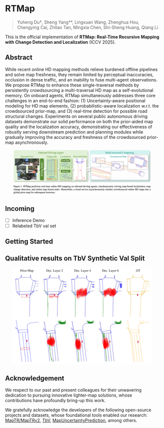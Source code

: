 # RTMap
> Yuheng Du†, Sheng Yang†*, Lingxuan Wang, Zhenghua Hou, Chengying Cai, Zhitao Tan, Mingxia Chen, Shi-Sheng Huang, Qiang Li

This is the official implementation of **RTMap: Real-Time Recursive Mapping with Change Detection and Localization** (ICCV 2025).

<!-- [[Paper](https://arxiv.org/abs/2506.21547)] [[Project Page](https://sam4d-project.github.io/)]. -->

## Abstract
While recent online HD mapping methods relieve burdened offline pipelines and solve map freshness, they remain limited by perceptual inaccuracies, occlusion in dense traffic, and an inability to fuse multi-agent observations. We propose RTMap to enhance these single-traversal methods by persistently crowdsourcing a multi-traversal HD map as a self-evolutional memory. On onboard agents, RTMap simultaneously addresses three core challenges in an end-to-end fashion: (1) Uncertainty-aware positional modeling for HD map elements, (2) probabilistic-aware localization w.r.t. the crowdsourced prior-map, and (3) real-time detection for possible road structural changes. Experiments on several public autonomous driving datasets demonstrate our solid performance on both the prior-aided map quality and the localization accuracy, demonstrating our effectiveness of robustly serving downstream prediction and planning modules while gradually improving the accuracy and freshness of the crowdsourced prior-map asynchronously.

<p align="center"> <a><img src="figs/teaser.png" width="90%"></a> </p>

## Incoming
- [ ] Inference Demo
- [ ] Relabeled TbV val set

## Getting Started

## Qualitative results on TbV Synthetic Val Split
<p align="center"> <a><img src="figs/qualitative_results.png" width="90%"></a> </p> 

## Acknowledgement

We respect to our past and present colleagues for their unwavering dedication to pursuing innovative lighter-map solutions, whose contributions have profoundly bring-up this work. 

We gratefully acknowledge the developers of the following open-source projects and datasets, whose foundational tools enabled our research: [MapTR/MapTRv2](https://github.com/hustvl/MapTR), [TbV](https://github.com/johnwlambert/tbv), [MapUncertaintyPrediction](https://github.com/alfredgu001324/MapUncertaintyPrediction), among others.
